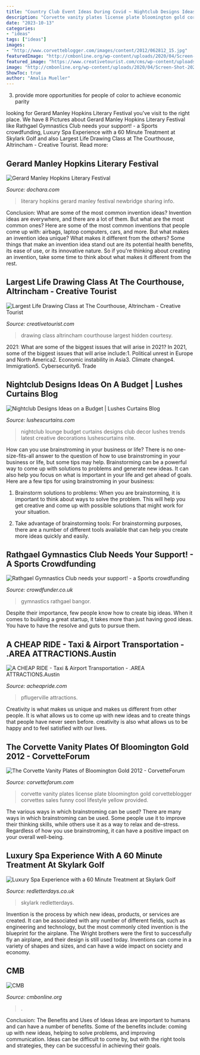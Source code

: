 ```yaml
---
title: "Country Club Event Ideas During Covid ~ Nightclub Designs Ideas On A Budget"
description: "Corvette vanity plates license plate bloomington gold corvetteblogger corvettes sales funny cool lifestyle yellow provided"
date: "2023-10-13"
categories:
- "ideas"
tags: ["ideas"]
images:
- "http://www.corvetteblogger.com/images/content/2012/062812_15.jpg"
featuredImage: "http://cmbonline.org/wp-content/uploads/2020/04/Screen-Shot-2020-04-06-at-7.42.13-PM-1536x1186.png"
featured_image: "https://www.creativetourist.com/cms/wp-content/uploads/2017/09/Life-Drawing-785x486.jpg"
image: "http://cmbonline.org/wp-content/uploads/2020/04/Screen-Shot-2020-04-06-at-7.42.13-PM-1536x1186.png"
ShowToc: true
author: "Amalia Mueller"
---
```



3. provide more opportunities for people of color to achieve economic parity

	

		
looking for Gerard Manley Hopkins Literary Festival you've visit to the right place. We have 8 Pictures about Gerard Manley Hopkins Literary Festival like Rathgael Gymnastics Club needs your support! - a Sports crowdfunding, Luxury Spa Experience with a 60 Minute Treatment at Skylark Golf and also Largest Life Drawing Class at The Courthouse, Altrincham - Creative Tourist. Read more:
		
    
## Gerard Manley Hopkins Literary Festival

<img loading=lazy src="https://www.dochara.com/site/wp-content/uploads/2015/05/Newbridge-College-e1435241067242.jpg" onerror="this.onerror=null;this.src='https://tse3.mm.bing.net/th?id=OIP.rUkapeIz-HmnS65FAxUA1wHaEE&amp;pid=15.1';" alt="Gerard Manley Hopkins Literary Festival">

_Source: dochara.com_

>literary hopkins gerard manley festival newbridge sharing info. 

	

Conclusion: What are some of the most common invention ideas?
Invention ideas are everywhere, and there are a lot of them. But what are the most common ones? Here are some of the most common inventions that people come up with: airbags, laptop computers, cars, and more. 
But what makes an invention idea unique? What makes it different from the others? 
Some things that make an invention idea stand out are its potential health benefits, its ease of use, or its innovative nature. So if you're thinking about creating an invention, take some time to think about what makes it different from the rest.

    
## Largest Life Drawing Class At The Courthouse, Altrincham - Creative Tourist

<img loading=lazy src="https://www.creativetourist.com/cms/wp-content/uploads/2017/09/Life-Drawing-785x486.jpg" onerror="this.onerror=null;this.src='https://tse1.mm.bing.net/th?id=OIP.eVduJozoOCrX9gU-O1s9YQHaEl&amp;pid=15.1';" alt="Largest Life Drawing Class at The Courthouse, Altrincham - Creative Tourist">

_Source: creativetourist.com_

>drawing class altrincham courthouse largest hidden courtesy. 

	

2021: What are some of the biggest issues that will arise in 2021?
In 2021, some of the biggest issues that will arise include:1. Political unrest in Europe and North America2. Economic instability in Asia3. Climate change4. Immigration5. Cybersecurity6. Trade
    
## Nightclub Designs Ideas On A Budget | Lushes Curtains Blog

<img loading=lazy src="https://lushescurtains.com/blog/wp-content/uploads/2016/04/Nightclub-design-ideas-on-a-budget-660x330.jpg" onerror="this.onerror=null;this.src='https://tse2.mm.bing.net/th?id=OIP.KvMot-HR26UdlQuW4vlGFwHaDt&amp;pid=15.1';" alt="Nightclub Designs Ideas on a Budget | Lushes Curtains Blog">

_Source: lushescurtains.com_

>nightclub lounge budget curtains designs club decor lushes trends latest creative decorations lushescurtains nite. 

	

How can you use brainstroming in your business or life?
There is no one-size-fits-all answer to the question of how to use brainstroming in your business or life, but some tips may help. Brainstorming can be a powerful way to come up with solutions to problems and generate new ideas. It can also help you focus on what is important in your life and get ahead of goals. Here are a few tips for using brainstroming in your business: 
1. Brainstorm solutions to problems: When you are brainstorming, it is important to think about ways to solve the problem. This will help you get creative and come up with possible solutions that might work for your situation. 

2. Take advantage of brainstorming tools: For brainstorming purposes, there are a number of different tools available that can help you create more ideas quickly and easily.

    
## Rathgael Gymnastics Club Needs Your Support! - A Sports Crowdfunding

<img loading=lazy src="https://www.crowdfunder.co.uk/rathgaelgymnasticsclub/og-image?f=true&amp;v=1596530488" onerror="this.onerror=null;this.src='https://tse2.mm.bing.net/th?id=OIP.T8f1AGuWqcP9Ono25YyxFAHaEK&amp;pid=15.1';" alt="Rathgael Gymnastics Club needs your support! - a Sports crowdfunding">

_Source: crowdfunder.co.uk_

>gymnastics rathgael bangor. 

	

Despite their importance, few people know how to create big ideas. When it comes to building a great startup, it takes more than just having good ideas. You have to have the resolve and guts to pursue them.

    
## A CHEAP RIDE - Taxi &amp; Airport Transportation - .AREA ATTRACTIONS.Austin

<img loading=lazy src="https://acheapride.com/yahoo_site_admin/assets/images/A_Cheap_Ride_-_Web_Site_Photos_-_Walter_Bohls_House-Pflugerville_-_09-11.253104757_std.jpg" onerror="this.onerror=null;this.src='https://tse3.mm.bing.net/th?id=OIP.cikmbJGboMkM-zc8R_preAAAAA&amp;pid=15.1';" alt="A CHEAP RIDE - Taxi &amp; Airport Transportation - .AREA ATTRACTIONS.Austin">

_Source: acheapride.com_

>pflugerville attractions. 

	

Creativity is what makes us unique and makes us different from other people. It is what allows us to come up with new ideas and to create things that people have never seen before. creativity is also what allows us to be happy and to feel satisfied with our lives.

    
## The Corvette Vanity Plates Of Bloomington Gold 2012 - CorvetteForum

<img loading=lazy src="http://www.corvetteblogger.com/images/content/2012/062812_15.jpg" onerror="this.onerror=null;this.src='https://tse1.mm.bing.net/th?id=OIP.PYuwTPgntcXstZywTVd0zgHaEK&amp;pid=15.1';" alt="The Corvette Vanity Plates of Bloomington Gold 2012 - CorvetteForum">

_Source: corvetteforum.com_

>corvette vanity plates license plate bloomington gold corvetteblogger corvettes sales funny cool lifestyle yellow provided. 

	

The various ways in which brainstroming can be used?
There are many ways in which brainstroming can be used. Some people use it to improve their thinking skills, while others use it as a way to relax and de-stress. Regardless of how you use brainstroming, it can have a positive impact on your overall well-being.

    
## Luxury Spa Experience With A 60 Minute Treatment At Skylark Golf

<img loading=lazy src="https://images-cdn.redletterdays.co.uk/common/client/Images/Product/Extralarge/en-GB/RLD/10597495_-RLD-_(7).jpg" onerror="this.onerror=null;this.src='https://tse3.mm.bing.net/th?id=OIP._EIwJ35VxMh5oHNIR4ADoAHaEL&amp;pid=15.1';" alt="Luxury Spa Experience with a 60 Minute Treatment at Skylark Golf">

_Source: redletterdays.co.uk_

>skylark redletterdays. 

	

Invention is the process by which new ideas, products, or services are created. It can be associated with any number of different fields, such as engineering and technology, but the most commonly cited invention is the blueprint for the airplane. The Wright brothers were the first to successfully fly an airplane, and their design is still used today. Inventions can come in a variety of shapes and sizes, and can have a wide impact on society and economy.

    
## CMB

<img loading=lazy src="http://cmbonline.org/wp-content/uploads/2020/04/Screen-Shot-2020-04-06-at-7.42.13-PM-1536x1186.png" onerror="this.onerror=null;this.src='https://tse1.mm.bing.net/th?id=OIP.oZHz9iDGP9PJuNojv-f21wHaFt&amp;pid=15.1';" alt="CMB">

_Source: cmbonline.org_

>. 

	

Conclusion: The Benefits and Uses of Ideas
Ideas are important to humans and can have a number of benefits. Some of the benefits include: coming up with new ideas, helping to solve problems, and improving communication. Ideas can be difficult to come by, but with the right tools and strategies, they can be successful in achieving their goals.

